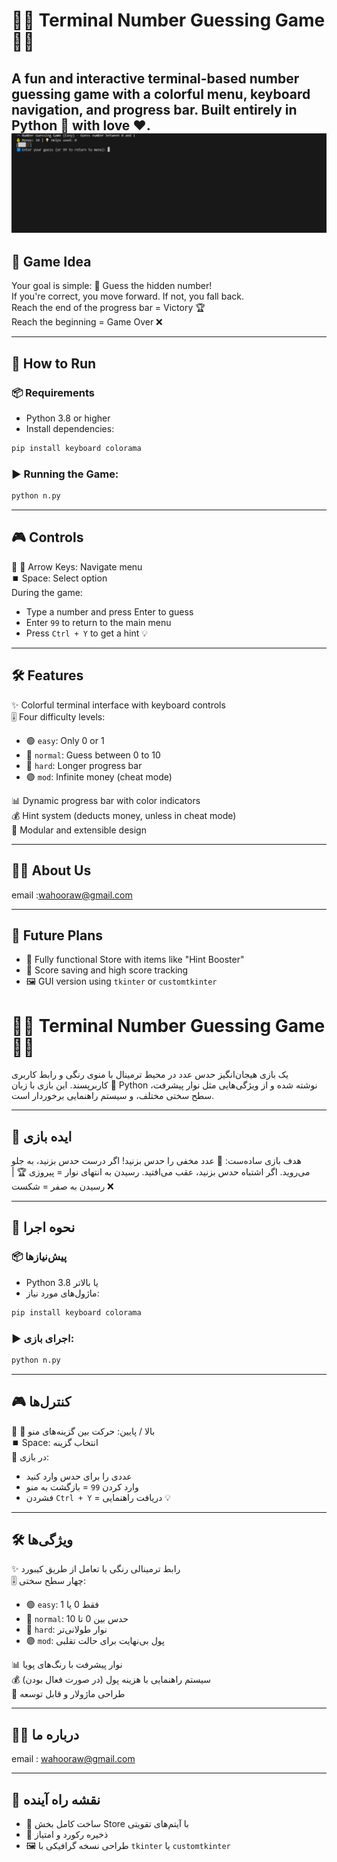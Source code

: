 # 🧩🎯 Terminal Number Guessing Game 🎯🧩

A fun and interactive terminal-based number guessing game with a colorful menu, keyboard navigation, and progress bar. Built entirely in Python 🐍 with love ❤️.
![Game](img/capture.PNG)
---

## 🧠 Game Idea
Your goal is simple: 🎯 Guess the hidden number!  
If you're correct, you move forward. If not, you fall back.  
Reach the end of the progress bar = Victory 🏆  
Reach the beginning = Game Over ❌

---

## 🚀 How to Run

### 📦 Requirements
- Python 3.8 or higher
- Install dependencies:

```bash
pip install keyboard colorama
```

### ▶️ Running the Game:

```bash
python n.py
```

---

## 🎮 Controls

🔼 🔽 Arrow Keys: Navigate menu  
⏹️ Space: Select option  
During the game:
- Type a number and press Enter to guess
- Enter `99` to return to the main menu
- Press `Ctrl + Y` to get a hint 💡

---

## 🛠 Features

✨ Colorful terminal interface with keyboard controls  
🎚 Four difficulty levels:
- 🟢 `easy`: Only 0 or 1
- 🔵 `normal`: Guess between 0 to 10
- 🔴 `hard`: Longer progress bar
- 🟣 `mod`: Infinite money (cheat mode)

📊 Dynamic progress bar with color indicators  
💰 Hint system (deducts money, unless in cheat mode)  
🔄 Modular and extensible design

---

## 👨‍💻 About Us

email :wahooraw@gmail.com

---

## 📌 Future Plans

- 🛒 Fully functional Store with items like "Hint Booster"
- 🏅 Score saving and high score tracking
- 🖼 GUI version using `tkinter` or `customtkinter`

# 🧩🎯 Terminal Number Guessing Game 🎯🧩

یک بازی هیجان‌انگیز حدس عدد در محیط ترمینال با منوی رنگی و رابط کاربری کاربرپسند. این بازی با زبان 🐍 Python نوشته شده و از ویژگی‌هایی مثل نوار پیشرفت، سطح سختی مختلف، و سیستم راهنمایی برخوردار است.

---

## 🧠 ایده بازی
هدف بازی ساده‌ست: 🎯 عدد مخفی را حدس بزنید! اگر درست حدس بزنید، به جلو می‌روید. اگر اشتباه حدس بزنید، عقب می‌افتید. رسیدن به انتهای نوار = پیروزی 🏆 | رسیدن به صفر = شکست ❌

---

## 🚀 نحوه اجرا

### 📦 پیش‌نیازها
- Python 3.8 یا بالاتر
- ماژول‌های مورد نیاز:

```bash
pip install keyboard colorama
```

### ▶️ اجرای بازی:

```bash
python n.py
```

---

## 🎮 کنترل‌ها

🔼 🔽  بالا / پایین: حرکت بین گزینه‌های منو  
⏹️ Space: انتخاب گزینه  
🔢 در بازی:
- عددی را برای حدس وارد کنید
- وارد کردن `99` = بازگشت به منو
- فشردن `Ctrl + Y` = دریافت راهنمایی 💡

---

## 🛠 ویژگی‌ها

✨ رابط ترمینالی رنگی با تعامل از طریق کیبورد  
🎚 چهار سطح سختی:
- 🟢 `easy`: فقط 0 یا 1
- 🔵 `normal`: حدس بین 0 تا 10
- 🔴 `hard`: نوار طولانی‌تر
- 🟣 `mod`: پول بی‌نهایت برای حالت تقلبی

📊 نوار پیشرفت با رنگ‌های پویا  
💰 سیستم راهنمایی با هزینه پول (در صورت فعال بودن)  
🔄 طراحی ماژولار و قابل توسعه

---

## 👨‍💻 درباره ما

email : wahooraw@gmail.com

---

## 📌 نقشه راه آینده

- 🛒 ساخت کامل بخش Store با آیتم‌های تقویتی
- 🏅 ذخیره رکورد و امتیاز
- 🖼 طراحی نسخه گرافیکی با `tkinter` یا `customtkinter`
